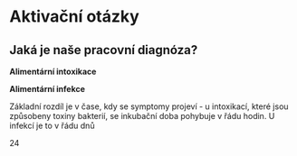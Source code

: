 <div class="w3-center w3-large">

# Aktivační otázky

## Jaká je naše pracovní diagnóza?

**Alimentární intoxikace** 

**Alimentární infekce**

</div>

Základní rozdíl je v čase, kdy se symptomy projeví - u intoxikací, které jsou způsobeny toxiny bakterií, se inkubační doba pohybuje v řádu hodin. U infekcí je to v řádu dnů

<div class="w3-center">24</div>